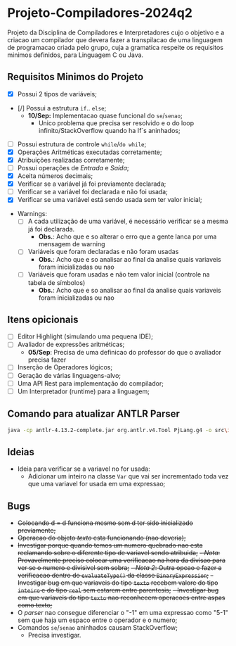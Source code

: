 # Projeto-Compiladores-2024q2

Projeto da Disciplina de Compiladores e Interpretadores cujo o objetivo e a criacao um compilador que devera fazer a transpilacao de uma linguagem de programacao criada pelo grupo, cuja a gramatica respeite os requisitos minimos definidos, para Linguagem C ou Java.

## Requisitos Minimos do Projeto

- [X] Possui 2 tipos de variáveis;
- [/] Possui a estrutura `if`.. `else`;
  - **10/Sep:** Implementacao quase funcional do `se`/`senao`;
    - Unico problema que precisa ser resolvido e o do loop infinito/StackOverflow quando ha If`s aninhados;
- [ ] Possui estrutura de controle `while`/`do while`;
- [X] Operações Aritméticas executadas corretamente;
- [X] Atribuições realizadas corretamente;
- [ ] Possui operações de _Entrada_ e _Saída_;
- [X] Aceita números decimais;
- [X] Verificar se a variável já foi previamente declarada;
- [ ] Verificar se a variável foi declarada e não foi usada;
- [X] Verificar se uma variável está sendo usada sem ter valor inicial;
- Warnings:
  - [ ] A cada utilização de uma variável, é necessário verificar se a mesma já foi declarada.
    - **Obs.**: Acho que e so alterar o erro que a gente lanca por uma mensagem de warning
  - [ ] Variáveis que foram declaradas e não foram usadas
    - **Obs.**: Acho que e so analisar ao final da analise quais variaveis foram inicializadas ou nao
  - [ ] Variáveis que foram usadas e não tem valor inicial (controle na tabela de símbolos)
    - **Obs.**: Acho que e so analisar ao final da analise quais variaveis foram inicializadas ou nao

## Itens opicionais

- [ ] Editor Highlight (simulando uma pequena IDE);
- [ ] Avaliador de expressões aritméticas;
  - **05/Sep**: Precisa de uma definicao do professor do que o avaliador precisa fazer
- [ ] Inserção de Operadores lógicos;
- [ ] Geração de várias linguagens-alvo;
- [ ] Uma API Rest para implementação do compilador;
- [ ] Um Interpretador (runtime) para a linguagem;

## Comando para atualizar ANTLR Parser

```bash
java -cp antlr-4.13.2-complete.jar org.antlr.v4.Tool PjLang.g4 -o src\io\compiler\core -package io.compiler.core
```

## Ideias

- Ideia para verificar se a variavel no for usada:
  - Adicionar um inteiro na classe `Var` que vai ser incrementado toda vez que uma variavel for usada em uma expressao;

## Bugs

- ~~Colocando d = d funciona mesmo sem d ter sido inicializado previamente;~~
- ~~Operacao do objeto _texto_ esta funcionando (nao deveria);~~
- ~~Investigar porque quando temos um numero quebrado nao esta reclamando sobre o diferente tipo de variavel sendo atribuida;~~
  ~~- _Nota_: Provavelmente preciso colocar uma verificacao na hora da divisao para ver se o numero e divisivel sem sobra;~~
  ~~- _Nota 2_: Outra opcao e fazer a verificacao dentro do `evaluateType()` da classe `BinaryExpression`;~~
~~- Investigar bug em que variaveis do tipo `texto` recebem valore do tipo `inteiro` e do tipo `real` sem estarem entre parentesis;~~
~~- Investigar bug em que variaveis do tipo `texto` nao reconhecem operacoes entre aspas como texto;~~
- O _parser_ nao consegue diferenciar o "-1" em uma expressao como "5-1" sem que haja um espaco entre o operador e o numero;
- Comandos `se`/`senao` aninhados causam StackOverflow;
  - Precisa investigar.
  